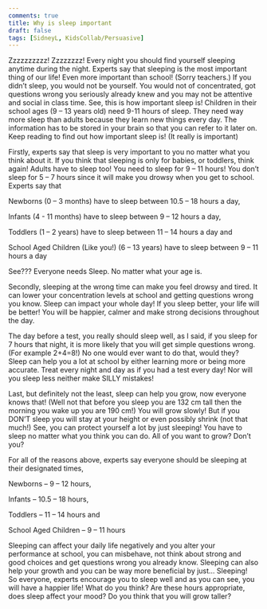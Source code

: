 ```yaml
---
comments: true
title: Why is sleep important
draft: false
tags: [SidneyL, KidsCollab/Persuasive]
---
```


Zzzzzzzzzz! Zzzzzzzz! Every night you should find yourself sleeping anytime during the night. Experts say that sleeping is the most important thing of our life! Even more important than school! (Sorry teachers.) If you didn’t sleep, you would not be yourself. You would not of concentrated, got questions wrong you seriously already knew and you may not be attentive and social in class time. See, this is how important sleep is! Children in their school ages (9 – 13 years old) need 9-11 hours of sleep. They need way more sleep than adults because they learn new things every day. The information has to be stored in your brain so that you can refer to it later on. Keep reading to find out how important sleep is! (It really is important)

Firstly, experts say that sleep is very important to you no matter what you think about it. If you think that sleeping is only for babies, or toddlers, think again! Adults have to sleep too! You need to sleep for 9 – 11 hours! You don’t sleep for 5 – 7 hours since it will make you drowsy when you get to school.
Experts say that

Newborns (0 – 3 months) have to sleep between 10.5 – 18 hours a day,

Infants (4 - 11 months) have to sleep between 9 – 12 hours a day,

Toddlers (1 – 2 years) have to sleep between 11 – 14 hours a day and  

School Aged Children (Like you!) (6 – 13 years) have to sleep between 9 – 11 hours a day

See??? Everyone needs Sleep. No matter what your age is.

Secondly, sleeping at the wrong time can make you feel drowsy and tired. It can lower your concentration levels at school and getting questions wrong you know. Sleep can impact your whole day! If you sleep better, your life will be better! You will be happier, calmer and make strong decisions throughout the day.

The day before a test, you really should sleep well, as I said, if you sleep for 7 hours that night, it is more likely that you will get simple questions wrong. (For example 2+4=8!) No one would ever want to do that, would they? Sleep can help you a lot at school by either learning more or being more accurate. Treat every night and day as if you had a test every day! Nor will you sleep less neither make SILLY mistakes!  

Last, but definitely not the least, sleep can help you grow, now everyone knows that! (Well not that before you sleep you are 132 cm tall then the morning you wake up you are 190 cm!) You will grow slowly! But if you DON’T sleep you will stay at your height or even possibly shrink (not that much!) See, you can protect yourself a lot by just sleeping! You have to sleep no matter what you think you can do. All of you want to grow? Don’t you?

For all of the reasons above, experts say everyone should be sleeping at their designated times,  

Newborns – 9 – 12 hours,

Infants – 10.5 – 18 hours,

Toddlers – 11 – 14 hours and  

School Aged Children – 9 – 11 hours  

Sleeping can affect your daily life negatively and you alter your performance at school, you can misbehave, not think about strong and good choices and get questions wrong you already know.
Sleeping can also help your growth and you can be way more beneficial by just… Sleeping!  
So everyone, experts encourage you to sleep well and as you can see, you will have a happier life!
What do you think? Are these hours appropriate, does sleep affect your mood? Do you think that you will grow taller?
